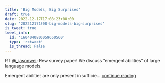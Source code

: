 ```yaml
---
title: 'Big Models, Big Surprises'
draft: true
date: 2022-12-17T17:08:23+00:00
slug: '202212171708-big-models-big-surprises'
is_tweet: true
tweet_info:
  id: '1604040803059650560'
  type: 'retweet'
  is_thread: False
---
```




RT [@_jasonwei](https://x.com/_jasonwei): New survey paper! We discuss “emergent abilities” of large language models.

Emergent abilities are only present in sufficie… [continue reading](https://x.com/sytelus/status/1604040803059650560)
